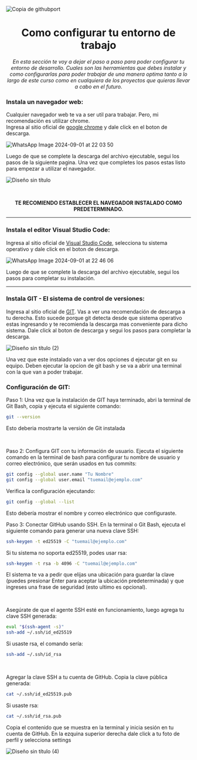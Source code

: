 ![Copia de githubport](https://github.com/user-attachments/assets/c0bed80f-ea7e-4af3-bad7-99664e7efee9)

<h1 align="center">Como configurar tu entorno de trabajo</h1>

<p align="center"><em>En esta sección te voy a dejar el paso a paso para poder configurar tu entorno de desarrollo. Cuales son las herramientas que debes instalar y como configurarlas para poder trabajar de una manera optima tanto a lo largo de este curso como en cualquiera de los proyectos que quieras llevar a cabo en el futuro.</em></p>

<h3>Instala un navegador web:</h3>
<p>Cualquier navegador web te va a ser util para trabajar. Pero, mi recomendación es utilizar chrome. <br> Ingresa al sitio oficial de <a href="https://www.google.com/intl/es-419/chrome/dr/download/?brand=JJTC&gad_source=1&gclid=CjwKCAjwodC2BhAHEiwAE67hJO4VoiLaELcAmk7-YmwOcfvJzNhBvpVX4AhphuZGXcLa3EAwKUCA7xoCRW0QAvD_BwE&gclsrc=aw.ds">google chrome</a> y dale click en el boton de descarga.</p>

![WhatsApp Image 2024-09-01 at 22 03 50](https://github.com/user-attachments/assets/546e6950-b8c0-4ac5-a3b0-b03c02422533)
<p>Luego de que se complete la descarga del archivo ejecutable, segui los pasos de la siguiente pagina. Una vez que completes los pasos estas listo para empezar a utilizar el navegador. </p>

![Diseño sin título](https://github.com/user-attachments/assets/ef862f45-34ff-4306-a3cc-23aa4a1801b3)

<br>
<p align="center"><strong>TE RECOMIENDO ESTABLECER EL NAVEGADOR INSTALADO COMO PREDETERMINADO.</strong></p>
<hr>
<h3>Instala el editor Visual Studio Code:</h3>
<p>Ingresa al sitio oficial de <a href="https://code.visualstudio.com/download">Visual Studio Code</a>, selecciona tu sistema operativo y dale click en el boton de descarga.</p>

![WhatsApp Image 2024-09-01 at 22 46 06](https://github.com/user-attachments/assets/1b17d2de-5538-47c8-9c86-aa4f2be8ae9c)
<br>
<p>Luego de que se complete la descarga del archivo ejecutable, segui los pasos para completar su instalación.</p>
<hr>
<h3>Instala GIT - El sistema de control de versiones:</h3>
<p>Ingresa al sitio oficial de <a href="https://git-scm.com/">GIT</a>. Vas a ver una recomendación de descarga a tu derecha. Esto sucede porque git detecta desde que sistema operativo estas ingresando y te recomienda la descarga mas conveniente para dicho sistema. Dale click al boton de descarga y segui los pasos para completar la descarga.</p>

![Diseño sin título (2)](https://github.com/user-attachments/assets/4c6b73f0-7f27-4fc9-a650-7143a45352c6)
<br>
<p>Una vez que este instalado van a ver dos opciones d ejecutar git en su equipo. Deben ejecutar la opcion de git bash y se va a abrir una terminal con la que van a poder trabajar.</p>
<h3>Configuración de GIT:</h3>
<p>Paso 1: Una vez que la instalación de GIT haya terminado, abri la terminal de Git Bash, copia y ejecuta el siguiente comando:</p>

```bash
git --version
```

<p>Esto deberia mostrarte la versión de Git instalada</p>
<br>
<p>Paso 2: Configura GIT con tu información de usuario. Ejecuta el siguiente comando en la terminal de bash para configurar tu nombre de usuario y correo electrónico, que serán usados en tus commits:</p>

```bash
git config --global user.name "Tu Nombre"
git config --global user.email "tuemail@ejemplo.com"
```

<p>Verifica la configuración ejecutando:</p>

```bash
git config --global --list
```

<p>Esto debería mostrar el nombre y correo electrónico que configuraste.</p>

<p>Paso 3: Conectar GitHub usando SSH. En la terminal o Git Bash, ejecuta el siguiente comando para generar una nueva clave SSH:</p>

```bash
ssh-keygen -t ed25519 -C "tuemail@ejemplo.com"
```

<p>Si tu sistema no soporta ed25519, podes usar rsa:</p>

```bash
ssh-keygen -t rsa -b 4096 -C "tuemail@ejemplo.com"
```

<p>El sistema te va a pedir que elijas una ubicación para guardar la clave (puedes presionar Enter para aceptar la ubicación predeterminada) y que ingreses una frase de seguridad (esto ultimo es opcional).</p>
<br>
<p>Asegúrate de que el agente SSH esté en funcionamiento, luego agrega tu clave SSH generada:</p>

```bash
eval "$(ssh-agent -s)"
ssh-add ~/.ssh/id_ed25519
```

<p>Si usaste rsa, el comando sería:</p>

```bash
ssh-add ~/.ssh/id_rsa
```
<br>
<p>Agregar la clave SSH a tu cuenta de GitHub. Copia la clave pública generada:</p>

```bash
cat ~/.ssh/id_ed25519.pub
```

<p>Si usaste rsa:</p>

```bash
cat ~/.ssh/id_rsa.pub
```

<p>Copia el contenido que se muestra en la terminal y inicia sesión en tu cuenta de GitHub. En la ezquina superior derecha dale click a tu foto de perfil y selecciona settings</p>

![Diseño sin título (4)](https://github.com/user-attachments/assets/b6af2d6e-3297-4251-b694-0b59f87bec34)

